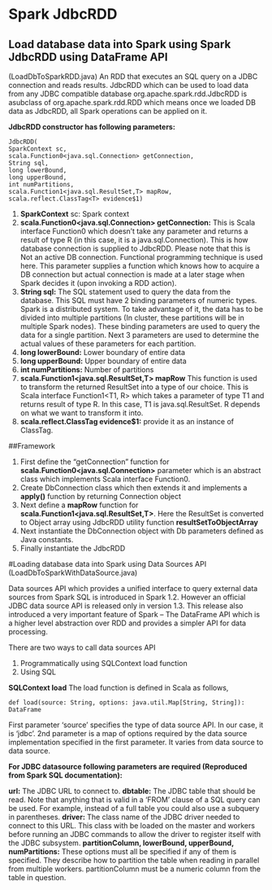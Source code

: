 # Spark JdbcRDD

## Load database data into Spark using Spark JdbcRDD using DataFrame API
(LoadDbToSparkRDD.java)
An RDD that executes an SQL query on a JDBC connection and reads results. JdbcRDD which can be used to load data from any JDBC compatible database
org.apache.spark.rdd.JdbcRDD<T> is asubclass of org.apache.spark.rdd.RDD<T> which means once we loaded DB data as JdbcRDD, all Spark operations can be applied on it. 

**JdbcRDD constructor has following parameters:**
```
JdbcRDD(
SparkContext sc, 
scala.Function0<java.sql.Connection> getConnection, 
String sql, 
long lowerBound, 
long upperBound, 
int numPartitions, 
scala.Function1<java.sql.ResultSet,T> mapRow, 
scala.reflect.ClassTag<T> evidence$1)
```

1. **SparkContext** sc: Spark context
2. **scala.Function0<java.sql.Connection> getConnection:**
This is Scala interface Function0<R> which doesn’t take any parameter and returns a result of type R (in this case, it is a java.sql.Connection). This is how database connection is supplied to JdbcRDD. Please note that this is Not an active DB connection. Functional programming technique is used here. This parameter supplies a function which knows how to acquire a DB connection but actual connection is made at a later stage when Spark decides it (upon invoking a RDD action).
3. **String sql:**
The SQL statement used to query the data from the database. This SQL must have 2 binding parameters of numeric types. Spark is a distributed system. To take advantage of it, the data has to be divided into multiple partitions (In cluster, these partitions will be in multiple Spark nodes). These binding parameters are used to query the data for a single partition. Next 3 parameters are used to determine the actual values of these parameters for each partition.
4. **long lowerBound:** Lower boundary of entire data
5. **long upperBound:** Upper boundary of entire data
6. **int numPartitions:** Number of partitions
7. **scala.Function1<java.sql.ResultSet,T> mapRow**
   This function is used to transform the returned ResultSet into a type of our choice.
   This is Scala interface Function1<T1, R> which takes a parameter of type T1 and returns result of type R. In this case, T1 is java.sql.ResultSet. R depends on what we want to transform it into.
8. **scala.reflect.ClassTag<T> evidence$1:** provide it as an instance of ClassTag.

##Framework
1. First  define the “getConnection” function for **scala.Function0<java.sql.Connection>** parameter which is an abstract class which implements Scala interface Function0. 
2. Create DbConnection class which then extends it and implements a **apply()** function by returning Connection object
3. Next define a **mapRow** function for **scala.Function1<java.sql.ResultSet,T>**. Here the ResultSet is converted to Object array using JdbcRDD utility function **resultSetToObjectArray**
4. Next instantiate the DbConnection object  with Db parameters defined as Java constants.
5. Finally instantiate the JdbcRDD


#Loading database data into Spark using Data Sources API
(LoadDbToSparkWithDataSource.java)

Data sources API which provides a unified interface to query external data sources from Spark SQL is introduced in Spark 1.2. However an official JDBC data source API is released only in version 1.3. This release also introduced a very important feature of Spark – The DataFrame API which is a higher level abstraction over RDD and provides a simpler API for data processing.

There are two ways to call data sources API

1. Programmatically using SQLContext load function
2. Using SQL 

**SQLContext load**
The load function is defined in Scala as follows,
```
def load(source: String, options: java.util.Map[String, String]): DataFrame
```

First parameter ‘source’ specifies the type of data source API. In our case, it is ‘jdbc’. 
2nd parameter is a map of options required by the data source implementation specified in the first parameter. 
It varies from data source to data source. 

**For JDBC datasource following parameters are required (Reproduced from Spark SQL documentation):**

**url:** The JDBC URL to connect to.
**dbtable:**
The JDBC table that should be read. Note that anything that is valid in a ‘FROM’ clause of a SQL query can be used. 
For example, instead of a full table you could also use a subquery in parentheses.
**driver:**
The class name of the JDBC driver needed to connect to this URL. This class with be loaded on the master and workers before running an JDBC commands to allow the driver to register itself with the JDBC subsystem.
**partitionColumn, lowerBound, upperBound, numPartitions:**
These options must all be specified if any of them is specified. They describe how to partition the table when reading in parallel from multiple workers. partitionColumn must be a numeric column from the table in question.
